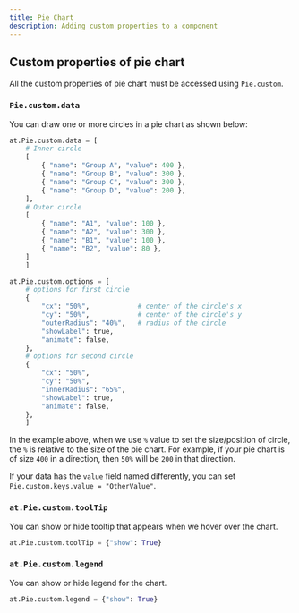 ```yaml
---
title: Pie Chart
description: Adding custom properties to a component
---
```


## Custom properties of pie chart

All the custom properties of pie chart must be accessed using `Pie.custom`.

### `Pie.custom.data`

You can draw one or more circles in a pie chart as shown below:

```python
at.Pie.custom.data = [
    # Inner circle
    [
        { "name": "Group A", "value": 400 },
        { "name": "Group B", "value": 300 },
        { "name": "Group C", "value": 300 },
        { "name": "Group D", "value": 200 },
    ],
    # Outer circle
    [
        { "name": "A1", "value": 100 },
        { "name": "A2", "value": 300 },
        { "name": "B1", "value": 100 },
        { "name": "B2", "value": 80 },
    ]
    ]

at.Pie.custom.options = [
    # options for first circle
    {
        "cx": "50%",            # center of the circle's x
        "cy": "50%",            # center of the circle's y
        "outerRadius": "40%",   # radius of the circle
        "showLabel": true,
        "animate": false,
    },
    # options for second circle
    {
        "cx": "50%",
        "cy": "50%",
        "innerRadius": "65%",
        "showLabel": true,
        "animate": false,
    },
    ]
```

In the example above, when we use `%` value to set the size/position of circle, the `%` is relative to the size of the pie chart. For example, if your pie chart is of size `400` in a direction, then `50%` will be `200` in that direction.

If your data has the `value` field named differently, you can set `Pie.custom.keys.value = "OtherValue"`.

### `at.Pie.custom.toolTip`

You can show or hide tooltip that appears when we hover over the chart.

```python
at.Pie.custom.toolTip = {"show": True}
```

### `at.Pie.custom.legend`

You can show or hide legend for the chart.

```python
at.Pie.custom.legend = {"show": True}
```
